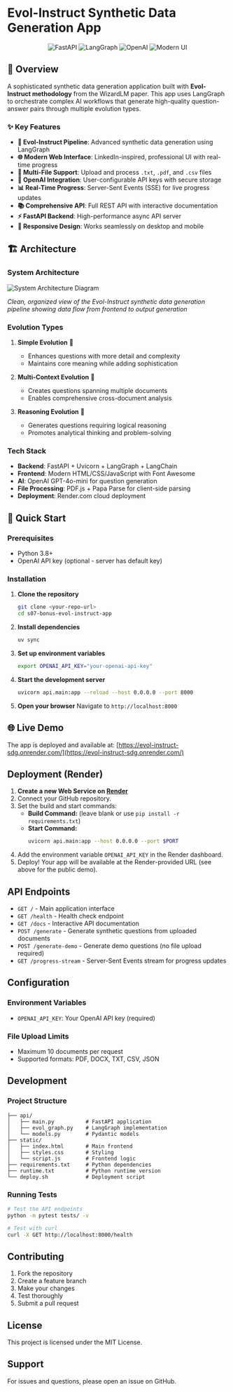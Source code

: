 # Evol-Instruct Synthetic Data Generation App

<p align="center">
  <img src="https://img.shields.io/badge/FastAPI-0.116.1-009688?style=for-the-badge&logo=fastapi" alt="FastAPI">
  <img src="https://img.shields.io/badge/LangGraph-0.5.4-FF6B6B?style=for-the-badge&logo=python" alt="LangGraph">
  <img src="https://img.shields.io/badge/OpenAI-GPT--4o--mini-412991?style=for-the-badge&logo=openai" alt="OpenAI">
  <img src="https://img.shields.io/badge/React-Modern%20UI-61DAFB?style=for-the-badge&logo=react" alt="Modern UI">
</p>

## 🚀 Overview

A sophisticated synthetic data generation application built with **Evol-Instruct methodology** from the WizardLM paper. This app uses LangGraph to orchestrate complex AI workflows that generate high-quality question-answer pairs through multiple evolution types.

### ✨ Key Features

- **🎯 Evol-Instruct Pipeline**: Advanced synthetic data generation using LangGraph
- **🌐 Modern Web Interface**: LinkedIn-inspired, professional UI with real-time progress
- **📁 Multi-File Support**: Upload and process `.txt`, `.pdf`, and `.csv` files
- **🔑 OpenAI Integration**: User-configurable API keys with secure storage
- **📊 Real-Time Progress**: Server-Sent Events (SSE) for live progress updates
- **📚 Comprehensive API**: Full REST API with interactive documentation
- **⚡ FastAPI Backend**: High-performance async API server
- **🎨 Responsive Design**: Works seamlessly on desktop and mobile

## 🏗️ Architecture

### System Architecture

![System Architecture Diagram](https://i.imgur.com/EIJC793.jpeg)

*Clean, organized view of the Evol-Instruct synthetic data generation pipeline showing data flow from frontend to output generation*

### Evolution Types

1. **Simple Evolution** 🎯
   - Enhances questions with more detail and complexity
   - Maintains core meaning while adding sophistication

2. **Multi-Context Evolution** 🔗
   - Creates questions spanning multiple documents
   - Enables comprehensive cross-document analysis

3. **Reasoning Evolution** 🧠
   - Generates questions requiring logical reasoning
   - Promotes analytical thinking and problem-solving

### Tech Stack

- **Backend**: FastAPI + Uvicorn + LangGraph + LangChain
- **Frontend**: Modern HTML/CSS/JavaScript with Font Awesome
- **AI**: OpenAI GPT-4o-mini for question generation
- **File Processing**: PDF.js + Papa Parse for client-side parsing
- **Deployment**: Render.com cloud deployment

## 🚀 Quick Start

### Prerequisites

- Python 3.8+
- OpenAI API key (optional - server has default key)

### Installation

1. **Clone the repository**
   ```bash
   git clone <your-repo-url>
   cd s07-bonus-evol-instruct-app
   ```

2. **Install dependencies**
   ```bash
   uv sync
   ```

3. **Set up environment variables**
   ```bash
   export OPENAI_API_KEY="your-openai-api-key"
   ```

4. **Start the development server**
   ```bash
   uvicorn api.main:app --reload --host 0.0.0.0 --port 8000
   ```

5. **Open your browser**
   Navigate to `http://localhost:8000`

## 🌐 Live Demo

The app is deployed and available at: [https://evol-instruct-sdg.onrender.com/](https://evol-instruct-sdg.onrender.com/)

## Deployment (Render)

1. **Create a new Web Service on [Render](https://render.com/)**
2. Connect your GitHub repository.
3. Set the build and start commands:
   - **Build Command:** (leave blank or use `pip install -r requirements.txt`)
   - **Start Command:**
     ```bash
     uvicorn api.main:app --host 0.0.0.0 --port $PORT
     ```
4. Add the environment variable `OPENAI_API_KEY` in the Render dashboard.
5. Deploy! Your app will be available at the Render-provided URL (see above for the public demo).

## API Endpoints

- `GET /` - Main application interface
- `GET /health` - Health check endpoint
- `GET /docs` - Interactive API documentation
- `POST /generate` - Generate synthetic questions from uploaded documents
- `POST /generate-demo` - Generate demo questions (no file upload required)
- `GET /progress-stream` - Server-Sent Events stream for progress updates

## Configuration

### Environment Variables

- `OPENAI_API_KEY`: Your OpenAI API key (required)

### File Upload Limits

- Maximum 10 documents per request
- Supported formats: PDF, DOCX, TXT, CSV, JSON

## Development

### Project Structure

```
├── api/
│   ├── main.py          # FastAPI application
│   ├── evol_graph.py    # LangGraph implementation
│   └── models.py        # Pydantic models
├── static/
│   ├── index.html       # Main frontend
│   ├── styles.css       # Styling
│   └── script.js        # Frontend logic
├── requirements.txt     # Python dependencies
├── runtime.txt          # Python runtime version
└── deploy.sh            # Deployment script
```

### Running Tests

```bash
# Test the API endpoints
python -m pytest tests/ -v

# Test with curl
curl -X GET http://localhost:8000/health
```

## Contributing

1. Fork the repository
2. Create a feature branch
3. Make your changes
4. Test thoroughly
5. Submit a pull request

## License

This project is licensed under the MIT License.

## Support

For issues and questions, please open an issue on GitHub.